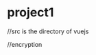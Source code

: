 # project1

<!DOCTYPE html>
<html lang= "en-US">
	<head>
		<script src="https://cdn.jsdelivr.net/npm/vue/dist/vue.js"></script> //src is the directory of vuejs
	</head>
  <body>
  
  //encryption
  <script>
  
  </script>

  </body>
</html>
